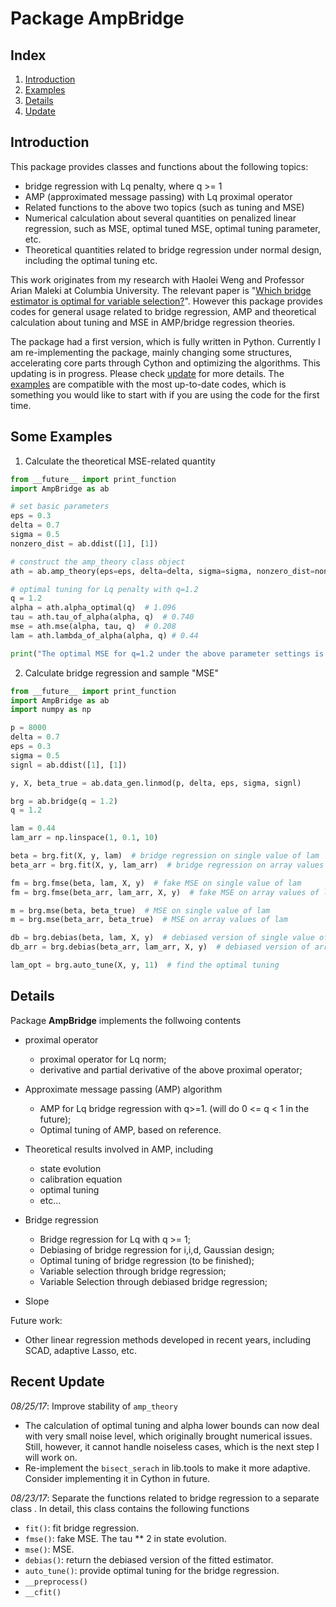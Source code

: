 # Package AmpBridge

## Index
1. [Introduction](#introduction)
2. [Examples](#examples)
3. [Details](#details)
4. [Update](#update)


## <a name="introduction"></a>Introduction
This package provides classes and functions about the following topics:
* bridge regression with Lq penalty, where q >= 1
* AMP (approximated message passing) with Lq proximal operator
* Related functions to the above two topics (such as tuning and MSE)
* Numerical calculation about several quantities on penalized linear regression, such as MSE, optimal tuned MSE, optimal tuning parameter, etc.
* Theoretical quantities related to bridge regression under normal design, including the optimal tuning etc.

This work originates from my research with Haolei Weng and Professor Arian Maleki at Columbia University. The relevant paper is "[Which bridge estimator is optimal for variable selection?](http://arxiv.org/abs/1705.08617)". However this package provides codes for general usage related to bridge regression, AMP and theoretical calculation about tuning and MSE in AMP/bridge regression theories.

The package had a first version, which is fully written in Python. Currently I am re-implementing the package, mainly changing some structures, accelerating core parts through Cython and optimizing the algorithms. This updating is in progress. Please check [update](#update) for more details. The [examples](#examples) are compatible with the most up-to-date codes, which is something you would like to start with if you are using the code for the first time.


## <a name="examples"></a>Some Examples

1. Calculate the theoretical MSE-related quantity

```python
from __future__ import print_function
import AmpBridge as ab

# set basic parameters
eps = 0.3
delta = 0.7
sigma = 0.5
nonzero_dist = ab.ddist([1], [1])

# construct the amp_theory class object
ath = ab.amp_theory(eps=eps, delta=delta, sigma=sigma, nonzero_dist=nonzero_dist)

# optimal tuning for Lq penalty with q=1.2
q = 1.2
alpha = ath.alpha_optimal(q)  # 1.096
tau = ath.tau_of_alpha(alpha, q)  # 0.740
mse = ath.mse(alpha, tau, q)  # 0.208
lam = ath.lambda_of_alpha(alpha, q) # 0.44

print("The optimal MSE for q=1.2 under the above parameter settings is {0}".format(mse))
```

2. Calculate bridge regression and sample "MSE"
```python
from __future__ import print_function
import AmpBridge as ab
import numpy as np

p = 8000
delta = 0.7
eps = 0.3
sigma = 0.5
signl = ab.ddist([1], [1])

y, X, beta_true = ab.data_gen.linmod(p, delta, eps, sigma, signl)

brg = ab.bridge(q = 1.2)
q = 1.2

lam = 0.44
lam_arr = np.linspace(1, 0.1, 10)

beta = brg.fit(X, y, lam)  # bridge regression on single value of lam
beta_arr = brg.fit(X, y, lam_arr)  # bridge regression on array values of lam

fm = brg.fmse(beta, lam, X, y)  # fake MSE on single value of lam
fm = brg.fmse(beta_arr, lam_arr, X, y)  # fake MSE on array values of lam

m = brg.mse(beta, beta_true)  # MSE on single value of lam
m = brg.mse(beta_arr, beta_true)  # MSE on array values of lam

db = brg.debias(beta, lam, X, y)  # debiased version of single value of lam
db_arr = brg.debias(beta_arr, lam_arr, X, y)  # debiased version of array values of lam.

lam_opt = brg.auto_tune(X, y, 11)  # find the optimal tuning
```

## <a name="details"></a>Details
Package **AmpBridge** implements the follwoing contents

* proximal operator
  * proximal operator for Lq norm;
  * derivative and partial derivative of the above proximal operator;

* Approximate message passing (AMP) algorithm
  * AMP for Lq bridge regression with q>=1. (will do 0 <= q < 1 in the future);
  * Optimal tuning of AMP, based on reference.

* Theoretical results involved in AMP, including
  * state evolution
  * calibration equation
  * optimal tuning
  * etc...

* Bridge regression
  * Bridge regression for Lq with q >= 1;
  * Debiasing of bridge regression for i,i,d, Gaussian design;
  * Optimal tuning of bridge regression (to be finished);
  * Variable selection through bridge regression;
  * Variable Selection through debiased bridge regression;

* Slope

Future work:
* Other linear regression methods developed in recent years, including SCAD, adaptive Lasso, etc.

## <a name="update"></a>Recent Update
_*08/25/17*_: Improve stability of `amp_theory`
* The calculation of optimal tuning and alpha lower bounds can now deal with very small noise level, which originally brought numerical issues. Still, however, it cannot handle noiseless cases, which is the next step I will work on.
* Re-implement the `bisect_serach` in lib.tools to make it more adaptive. Consider implementing it in Cython in future.

_*08/23/17*_: Separate the functions related to bridge regression to a separate class <bridge>. In detail, this class contains the following functions
* `fit()`: fit bridge regression.
* `fmse()`: fake MSE. The tau ** 2 in state evolution.
* `mse()`: MSE.
* `debias()`: return the debiased version of the fitted estimator.
* `auto_tune()`: provide optimal tuning for the bridge regression.
* `__preprocess()`
* `__cfit()`


